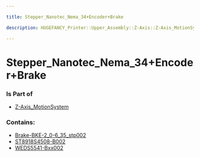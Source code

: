 ```yaml
---

title: Stepper_Nanotec_Nema_34+Encoder+Brake

description: HUGEFANCY_Printer::Upper_Assembly::Z-Axis::Z-Axis_MotionSystem::Stepper_Nanotec_Nema_34+Encoder+Brake

---
```

# Stepper_Nanotec_Nema_34+Encoder+Brake
<script>
    var geoarray = '{"WEDS5541-Bxx002": {}, "Brake-BKE-2_0-6_35_stp002": {}, "ST8918S4508-B002": {}}';
</script>
<script>
    var basepath = '/assets/HUGEFANCY_Printer/Upper_Assembly/Z-Axis/Z-Axis_MotionSystem/Stepper_Nanotec_Nema_34+Encoder+Brake/';
</script>
<link rel="stylesheet" href="/css/container.css">

<div id="container"></div>

<!-- these are the required scripts for the three.js scene -->
<script src="/lib/three.min.js"></script>
<script src="/lib/OrbitControls.js"></script>
<script src="/lib/RectAreaLightUniformsLib.js"></script>
<!-- this is your app's lib file -->
<script src="/lib/triceratops_app.js"></script>
### Is Part of
- [Z-Axis_MotionSystem](../Z-Axis_MotionSystem)  

### Contains:
- [Brake-BKE-2_0-6_35_stp002](./Stepper_Nanotec_Nema_34+Encoder+Brake/Brake-BKE-2_0-6_35_stp002)  
- [ST8918S4508-B002](./Stepper_Nanotec_Nema_34+Encoder+Brake/ST8918S4508-B002)  
- [WEDS5541-Bxx002](./Stepper_Nanotec_Nema_34+Encoder+Brake/WEDS5541-Bxx002)

